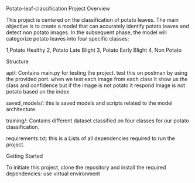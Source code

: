 Potato-leaf-classification Project Overview

This project is centered on the classification of potato leaves. The main objective is to create a model that can accurately identify potato leaves and detect non potato images. In the subsequent phase, the model will categorize potato leaves into four specific classes:

1,Potato Healthy 
2, Potato Late Blight
3, Potato Early Blight
4, Non Potato

Structure

api/: Contains main.py for testing the project. test this on postman by using the provided port. when we test each image from each class it show us the class and confidence but if the image is not potato it respond Image is not potato based on the index

saved_models/: this is saved models and scripts related to the model architecture.

training/: Contains different dataset classified on four classes for our potato classification.

requirements.txt: this is a Lists of all dependencies required to run the project.

Getting Started

To initiate this project, clone the repository and install the required dependencies:
use virtual environment
